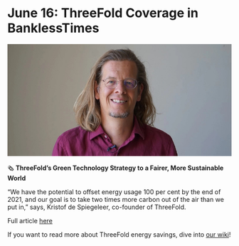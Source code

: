 # June 16: ThreeFold Coverage in BanklessTimes

![](img/tfbanklesstimes.jpg)

🗞 **ThreeFold’s Green Technology Strategy to a Fairer, More Sustainable World**

“We have the potential to offset energy usage 100 per cent by the end of 2021, and our goal is to take two times more carbon out of the air than we put in,” says, Kristof de Spiegeleer, co-founder of ThreeFold.

Full article [here](https://www.banklesstimes.com/2021/06/14/threefolds-green-technology-strategy-to-a-fairer-more-sustainable-world/)

If you want to read more about ThreeFold energy savings, dive into [our wiki](https://library.threefold.me/#/threefold__energy_savings)!
